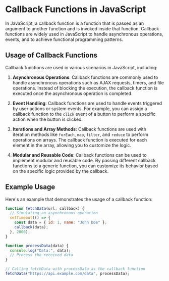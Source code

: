# Callback Functions in JavaScript

In JavaScript, a callback function is a function that is passed as an argument to another function and is invoked inside that function. Callback functions are widely used in JavaScript to handle asynchronous operations, events, and to achieve functional programming patterns.

## Usage of Callback Functions

Callback functions are used in various scenarios in JavaScript, including:

1. **Asynchronous Operations**: Callback functions are commonly used to handle asynchronous operations such as AJAX requests, timers, and file operations. Instead of blocking the execution, the callback function is executed once the asynchronous operation is completed.

2. **Event Handling**: Callback functions are used to handle events triggered by user actions or system events. For example, you can assign a callback function to the `click` event of a button to perform a specific action when the button is clicked.

3. **Iterations and Array Methods**: Callback functions are used with iteration methods like `forEach`, `map`, `filter`, and `reduce` to perform operations on arrays. The callback function is executed for each element in the array, allowing you to customize the logic.

4. **Modular and Reusable Code**: Callback functions can be used to implement modular and reusable code. By passing different callback functions to a generic function, you can customize its behavior based on the specific logic provided by the callback.

## Example Usage

Here's an example that demonstrates the usage of a callback function:

```javascript
function fetchData(url, callback) {
  // Simulating an asynchronous operation
  setTimeout(() => {
    const data = { id: 1, name: "John Doe" };
    callback(data);
  }, 2000);
}

function processData(data) {
  console.log("Data:", data);
  // Process the received data
}

// Calling fetchData with processData as the callback function
fetchData("https://api.example.com/data", processData);
```
